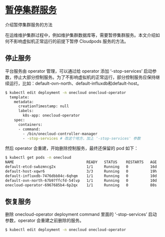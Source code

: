 # [暂停集群服务](https://www.cloudpods.org/zh/docs/ops/k8s/halt_cluster/)

介绍暂停集群服务的方法

在运维维护集群过程中，例如维护集群数据库等，需要暂停集群服务。本文介绍如何不影响虚拟机正常运行的前提下暂停 Cloudpods 服务的方法。

## 停止服务

平台服务由 operator 管理，可以通过给 operator 添加 ‘-stop-services’ 启动参数，停止大部分控制服务。为了不影响虚拟机的正常运行，部分控制服务应保持继续运行，比如：default-ovn-north、default-influxdb和default-host。

```bash
$ kubectl edit deployment -n onecloud onecloud-operator
  template:
    metadata:
      creationTimestamp: null
      labels:
        k8s-app: onecloud-operator
    spec:
      containers:
      - command:
        - /bin/onecloud-controller-manager
        - -stop-services # 改这个地方，加上 '-stop-services' 参数
```

然后 operator 会重建，开始删除控制服务，最终还保留的 pod 如下：

```bash
$ kubectl get pods -n onecloud
NAME                                 READY   STATUS    RESTARTS   AGE
default-etcd-swbzmncg2x              1/1     Running   0          16d
default-host-xqwr6                   3/3     Running   0          19h
default-influxdb-7476dbb84c-6qhqm    1/1     Running   0          10d
default-ovn-north-67b97ffcfd-54lvp   1/1     Running   0          10d
onecloud-operator-6967685b4-6p2qx    1/1     Running   0          80s
```

## 恢复服务

删除 onecloud-operator deployment command 里面的 ‘-stop-services’ 启动参数，operator 会重建之前删除的服务。

```bash
$ kubectl edit deployment -n onecloud onecloud-operator
```

